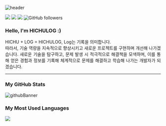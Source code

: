 ![header](https://capsule-render.vercel.app/api?type=venom&&color=0:2e80ec,100:D7E4FB&height=200&section=header&text=HICHULOG&fontSize=50&fontColor=222222&fontAlign=50)

<div>
    <a href="mailto:itchu92@gmail.com"><img src="https://img.shields.io/badge/itchu92@gmail.com-4C71F2?&logo=Gmail&logoColor=white"/></a>
    <a href="https://velog.io/@hichulog"><img src="https://img.shields.io/badge/hichu.log-20C997?logo=velog&logoColor=fff9f0&labelColor=20C997"/></a>
    <a href="https://hits.seeyoufarm.com"><img src="https://hits.seeyoufarm.com/api/count/incr/badge.svg?url=https%3A%2F%2Fgithub.com%2FHICHULOG&count_bg=%232E80EC&title_bg=%23222222&icon=&icon_color=%23D7E4FB&title=hits&edge_flat=false"/></a>
    <img alt="GitHub followers" src="https://img.shields.io/github/followers/HICHULOG">
</div>

<div align="justify">
    <h3> Hello, I'm HICHULOG :) </h3>
    <p>
        HICHU + LOG = HICHULOG, Log는 기록을 의미합니다.
        <br>
        따라서, 기술 역량을 지속적으로 향상시키고 새로운 프로젝트를 구현하며 개선해 나가겠습니다. 
        새로운 기술을 탐구하고, 문제 발생 시 적극적으로 해결책을 모색하며, 이를 통해 얻은 경험과 정보를 기록해 체계적으로 문제를 해결하고 학습해 나가는 개발자가 되겠습니다. 
    </p>
</div>

---

### My GitHub Stats
![githubBanner](https://github-readme-stats.vercel.app/api?username=HICHULOG&show_icons=true)

### My Most Used Languages
<img src="https://github-readme-stats.vercel.app/api/top-langs/?username=HICHULOG"/>
<!--
**HICHULOG/HICHULOG** is a ✨ _special_ ✨ repository because its `README.md` (this file) appears on your GitHub profile.

Here are some ideas to get you started:

- 🔭 I’m currently working on ...
- 🌱 I’m currently learning ...
- 👯 I’m looking to collaborate on ...
- 🤔 I’m looking for help with ...
- 💬 Ask me about ...
- 📫 How to reach me: ...
- 😄 Pronouns: ...
- ⚡ Fun fact: ...
-->
